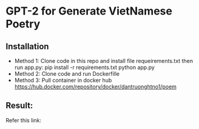 # GPT-2 for Generate VietNamese Poetry

## Installation
* Method 1: Clone code in this repo and install file requeirements.txt then run app.py: 
pip install -r requirements.txt
python app.py 
* Method 2: Clone code and run Dockerfille
* Method 3: Pull container in docker hub https://hub.docker.com/repository/docker/dantruonghtno1/poem
## Result:
Refer this link: 
